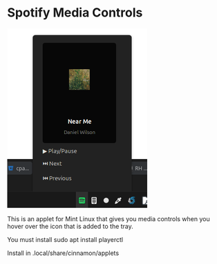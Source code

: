# Spotify Media Controls

![Preview](preview.png)

This is an applet for Mint Linux that gives you media controls
when you hover over the icon that is added to the tray.

You must install sudo apt install playerctl

Install in .local/share/cinnamon/applets
